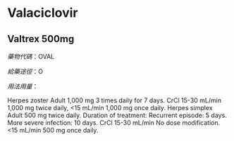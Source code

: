 # Valaciclovir

## Valtrex 500mg

_藥物代碼_：OVAL

_給藥途徑_：O

_用法用量_：

Herpes zoster Adult 1,000 mg 3 times daily for 7 days. CrCl 15-30 mL/min 1,000 mg twice daily, &lt;15 mL/min 1,000 mg once daily. Herpes simplex Adult 500 mg twice daily. Duration of treatment: Recurrent episode: 5 days. More severe infection: 10 days. CrCl 15-30 mL/min No dose modification. &lt;15 mL/min 500 mg once daily.

